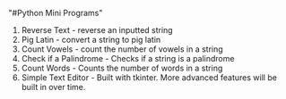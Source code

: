 "#Python Mini Programs" 

1. Reverse Text - reverse an inputted string
2. Pig Latin - convert a string to pig latin
3. Count Vowels - count the number of vowels in a string
4. Check if a Palindrome - Checks if a string is a palindrome 
5. Count Words - Counts the number of words in a string
6. Simple Text Editor - Built with tkinter. More advanced features will be built in over time. 
